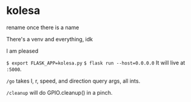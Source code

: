 # kolesa
rename once there is a name

There's a venv and everything, idk

I am pleased

`$ export FLASK_APP=kolesa.py`
`$ flask run --host=0.0.0.0`
It will live at `:5000`.

`/go` takes l, r, speed, and direction query args, all ints.

`/cleanup` will do GPIO.cleanup() in a pinch.
